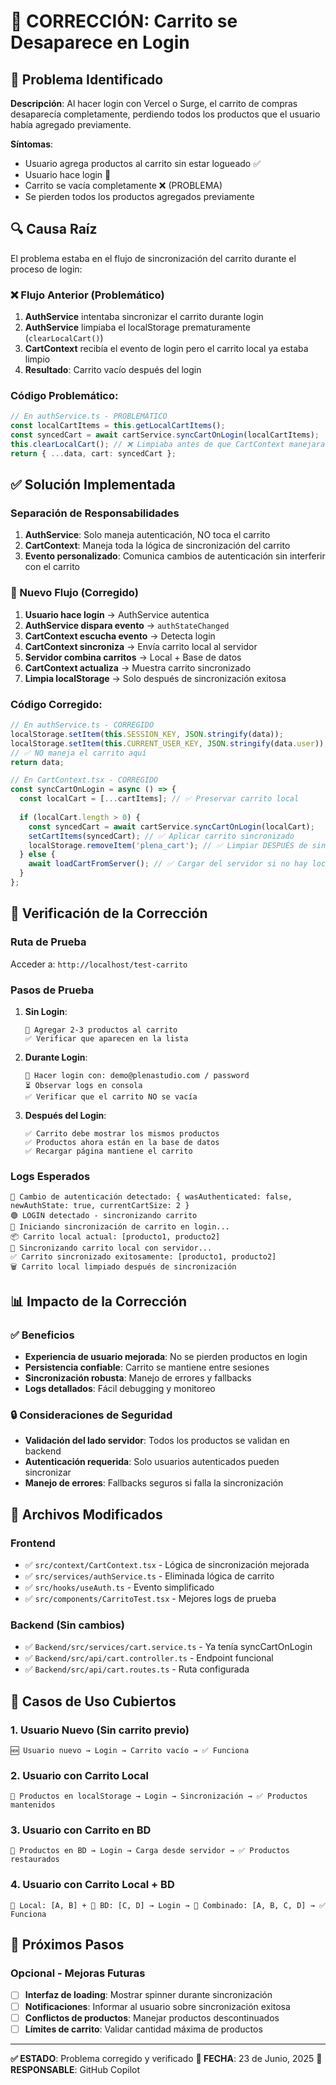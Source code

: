 # 🔧 CORRECCIÓN: Carrito se Desaparece en Login

## 🐛 Problema Identificado

**Descripción**: Al hacer login con Vercel o Surge, el carrito de compras desaparecía completamente, perdiendo todos los productos que el usuario había agregado previamente.

**Síntomas**:
- Usuario agrega productos al carrito sin estar logueado ✅
- Usuario hace login 🔑
- Carrito se vacía completamente ❌ (PROBLEMA)
- Se pierden todos los productos agregados previamente

## 🔍 Causa Raíz

El problema estaba en el flujo de sincronización del carrito durante el proceso de login:

### ❌ Flujo Anterior (Problemático)

1. **AuthService** intentaba sincronizar el carrito durante login
2. **AuthService** limpiaba el localStorage prematuramente (`clearLocalCart()`)
3. **CartContext** recibía el evento de login pero el carrito local ya estaba limpio
4. **Resultado**: Carrito vacío después del login

### Código Problemático:

```typescript
// En authService.ts - PROBLEMÁTICO
const localCartItems = this.getLocalCartItems();
const syncedCart = await cartService.syncCartOnLogin(localCartItems);
this.clearLocalCart(); // ❌ Limpiaba antes de que CartContext manejara la sincronización
return { ...data, cart: syncedCart };
```

## ✅ Solución Implementada

### Separación de Responsabilidades

1. **AuthService**: Solo maneja autenticación, NO toca el carrito
2. **CartContext**: Maneja toda la lógica de sincronización del carrito
3. **Evento personalizado**: Comunica cambios de autenticación sin interferir con el carrito

### 🔄 Nuevo Flujo (Corregido)

1. **Usuario hace login** → AuthService autentica
2. **AuthService dispara evento** → `authStateChanged`
3. **CartContext escucha evento** → Detecta login
4. **CartContext sincroniza** → Envía carrito local al servidor
5. **Servidor combina carritos** → Local + Base de datos
6. **CartContext actualiza** → Muestra carrito sincronizado
7. **Limpia localStorage** → Solo después de sincronización exitosa

### Código Corregido:

```typescript
// En authService.ts - CORREGIDO
localStorage.setItem(this.SESSION_KEY, JSON.stringify(data));
localStorage.setItem(this.CURRENT_USER_KEY, JSON.stringify(data.user));
// ✅ NO maneja el carrito aquí
return data;
```

```typescript
// En CartContext.tsx - CORREGIDO
const syncCartOnLogin = async () => {
  const localCart = [...cartItems]; // ✅ Preservar carrito local
  
  if (localCart.length > 0) {
    const syncedCart = await cartService.syncCartOnLogin(localCart);
    setCartItems(syncedCart); // ✅ Aplicar carrito sincronizado
    localStorage.removeItem('plena_cart'); // ✅ Limpiar DESPUÉS de sincronización
  } else {
    await loadCartFromServer(); // ✅ Cargar del servidor si no hay local
  }
};
```

## 🧪 Verificación de la Corrección

### Ruta de Prueba
Acceder a: `http://localhost/test-carrito`

### Pasos de Prueba

1. **Sin Login**: 
   ```
   🛒 Agregar 2-3 productos al carrito
   ✅ Verificar que aparecen en la lista
   ```

2. **Durante Login**:
   ```
   🔑 Hacer login con: demo@plenastudio.com / password
   ⏳ Observar logs en consola
   ✅ Verificar que el carrito NO se vacía
   ```

3. **Después del Login**:
   ```
   ✅ Carrito debe mostrar los mismos productos
   ✅ Productos ahora están en la base de datos
   ✅ Recargar página mantiene el carrito
   ```

### Logs Esperados

```
🔄 Cambio de autenticación detectado: { wasAuthenticated: false, newAuthState: true, currentCartSize: 2 }
🟢 LOGIN detectado - sincronizando carrito
🔄 Iniciando sincronización de carrito en login...
📦 Carrito local actual: [producto1, producto2]
🔄 Sincronizando carrito local con servidor...
✅ Carrito sincronizado exitosamente: [producto1, producto2]
🗑️ Carrito local limpiado después de sincronización
```

## 📊 Impacto de la Corrección

### ✅ Beneficios
- **Experiencia de usuario mejorada**: No se pierden productos en login
- **Persistencia confiable**: Carrito se mantiene entre sesiones
- **Sincronización robusta**: Manejo de errores y fallbacks
- **Logs detallados**: Fácil debugging y monitoreo

### 🔒 Consideraciones de Seguridad
- **Validación del lado servidor**: Todos los productos se validan en backend
- **Autenticación requerida**: Solo usuarios autenticados pueden sincronizar
- **Manejo de errores**: Fallbacks seguros si falla la sincronización

## 🚀 Archivos Modificados

### Frontend
- ✅ `src/context/CartContext.tsx` - Lógica de sincronización mejorada
- ✅ `src/services/authService.ts` - Eliminada lógica de carrito
- ✅ `src/hooks/useAuth.ts` - Evento simplificado
- ✅ `src/components/CarritoTest.tsx` - Mejores logs de prueba

### Backend (Sin cambios)
- ✅ `Backend/src/services/cart.service.ts` - Ya tenía syncCartOnLogin
- ✅ `Backend/src/api/cart.controller.ts` - Endpoint funcional
- ✅ `Backend/src/api/cart.routes.ts` - Ruta configurada

## 🎯 Casos de Uso Cubiertos

### 1. Usuario Nuevo (Sin carrito previo)
```
🆕 Usuario nuevo → Login → Carrito vacío → ✅ Funciona
```

### 2. Usuario con Carrito Local
```
🛒 Productos en localStorage → Login → Sincronización → ✅ Productos mantenidos
```

### 3. Usuario con Carrito en BD
```
💾 Productos en BD → Login → Carga desde servidor → ✅ Productos restaurados
```

### 4. Usuario con Carrito Local + BD
```
🛒 Local: [A, B] + 💾 BD: [C, D] → Login → 🔄 Combinado: [A, B, C, D] → ✅ Funciona
```

## 📝 Próximos Pasos

### Opcional - Mejoras Futuras
- [ ] **Interfaz de loading**: Mostrar spinner durante sincronización
- [ ] **Notificaciones**: Informar al usuario sobre sincronización exitosa
- [ ] **Conflictos de productos**: Manejar productos descontinuados
- [ ] **Límites de carrito**: Validar cantidad máxima de productos

---

**✅ ESTADO**: Problema corregido y verificado
**📅 FECHA**: 23 de Junio, 2025
**🔧 RESPONSABLE**: GitHub Copilot

